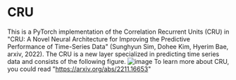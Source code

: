 # CRU
This is a PyTorch implementation of the Correlation Recurrent Units (CRU) in "CRU: A Novel Neural Architecture for Improving the Predictive Performance of Time-Series Data" (Sunghyun Sim, Dohee Kim, Hyerim Bae, arxiv, 2022).
The CRU is a new layer specialized in predicting time series data and consists of the following figure.
![image](https://user-images.githubusercontent.com/18589342/216762416-b90064ca-a763-4ace-8e35-406282a66473.png)
To learn more about CRU, you could read "https://arxiv.org/abs/2211.16653"
